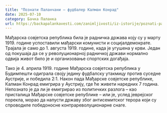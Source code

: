 ```yaml
---
title: "Познати Паланчани – фудбалер Калман Конрад"
date: 2025-07-10
category: Бачка Паланка
url: https://backapalankavesti.com/zanimljivosti/iz-istorije/poznati-palancani-fudbaler-kalman-konrad2/
---
```


Мађарска совјетска република била је радничка држава коју су у марту 1919. године успоставили мађарски комунисти и социјалдемократе. Трајала је само до 1. августа 1919. године, када је угушена у крви. Један од покушаја да се у револуционарној радничкој држави нормално одвија живот било је и организовање спортских догађаја.

Тако је 4. априла 1919. године Мађарска совјетска република у Будимпешти одиграла своју једину фудбалску утакмицу против суседне Аустрије, и победила 2:1. Након пада Мађарске совјетске републике, Калман Конрад емигрира у Аустрију, где ће живети наредних 7 година. Непознато је да ли је емигрирао из политичких разлога – као присталица Мађарске совјетске републике – или је, услед јеврејског порекла, морао да напусти државу због антисемитског терора који су спроводиле победоносне контрареволуционарне снаге.
